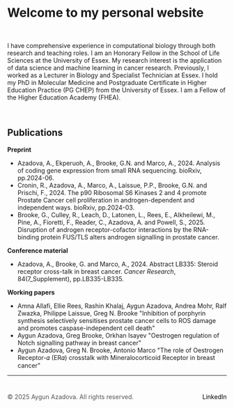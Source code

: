 
# Welcome to my personal website

&nbsp;  <!-- This creates a blank space -->

I have comprehensive experience in computational biology through both research and teaching roles. I am an Honorary Fellow in the School of Life Sciences at the University of Essex. My research interest is the application of data science and machine learning in cancer research. Previously, I worked as a Lecturer in Biology and Specialist Technician at Essex. I hold my PhD in Molecular Medicine and Postgraduate Certificate in Higher Education Practice (PG CHEP) from the University of Essex. I am a Fellow of the Higher Education Academy (FHEA).

&nbsp;  <!-- This creates a blank space -->

## Publications 

**Preprint** 
+ Azadova, A., Ekperuoh, A., Brooke, G.N. and Marco, A., 2024. Analysis of coding gene expression from small RNA sequencing. bioRxiv, pp.2024-06.
+ Cronin, R., Azadova, A., Marco, A., Laissue, P.P., Brooke, G.N. and Prischi, F., 2024. The p90 Ribosomal S6 Kinases 2 and 4 promote Prostate Cancer cell proliferation in androgen-dependent and independent ways. bioRxiv, pp.2024-03.
+ Brooke, G., Culley, R., Leach, D., Latonen, L., Rees, E., Alkheilewi, M., Pine, A., Fioretti, F., Reader, C., Azadova, A. and Powell, S., 2025. Disruption of androgen receptor-cofactor interactions by the RNA-binding protein FUS/TLS alters androgen signalling in prostate cancer.

**Conference material**
+ Azadova, A., Brooke, G. and Marco, A., 2024. Abstract LB335: Steroid receptor cross-talk in breast cancer. _Cancer Research_, 84(7_Supplement), pp.LB335-LB335.

**Working papers**
+ Amna Allafi, Ellie Rees, Rashin Khalaj, Aygun Azadova, Andrea Mohr, Ralf Zwazka, Philippe Laissue, Greg N. Brooke "Inhibition of porphyrin synthesis selectively sensitises prostate cancer cells to ROS damage and promotes caspase-independent cell death"
+ Aygun Azadova, Greg Brooke, Orkhan Isayev "Oestrogen regulation of Notch signalling pathway in breast cancer"
+ Aygun Azadova, Greg N. Brooke, Antonio Marco "The role of Oestrogen Receptor-𝛼 (ER𝛼) crosstalk with Mineralocorticoid Receptor in breast cancer"

---

<div style="margin-top: 40px; font-size: 14px; color: #555;">
  <p>
    © 2025 Aygun Azadova. All rights reserved.
    <span style="float: right;">
      <a href="https://www.linkedin.com/in/aygunazadova/" target="_blank" style="color: black; text-decoration: none;">LinkedIn</a>
    </span>
  </p>
</div>
